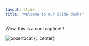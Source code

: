 ```yaml
---
layout: slide
title: "Welcome to our slide deck!"
---
```


Wow, this is a cool caption!!!

![boxertocat](https://octodex.github.com/images/boxertocat_octodex.jpg)
{: .center}
